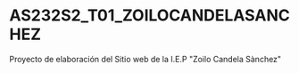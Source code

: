 # AS232S2_T01_ZOILOCANDELASANCHEZ
Proyecto de elaboración del Sitio web de la I.E.P "Zoilo Candela Sànchez"
